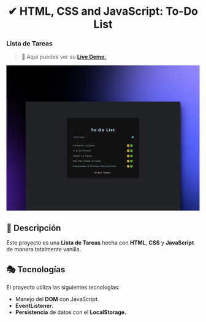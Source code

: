 <div align="center">
  
# ✔ HTML, CSS and JavaScript: To-Do List

</div>

### Lista de Tareas

> 🧩 Aquí puedes ver su [**Live Demo.**](https://to-do-list-abraham.netlify.app/)

![vista-previa](./public/preview/01-page-preview.png)

## 🚀 Descripción

Este proyecto es una **Lista de Tareas** hecha con **HTML**, **CSS** y **JavaScript** de manera totalmente vanilla.

## 🎭 Tecnologías

El proyecto utiliza las siguientes tecnologías:

- Manejo del **DOM** con JavaScript.
- **EventListener**.
- **Persistencia** de datos con el **LocalStorage.**
